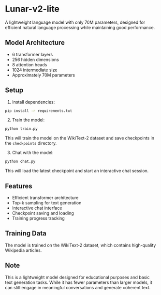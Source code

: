 # Lunar-v2-lite

A lightweight language model with only 70M parameters, designed for efficient natural language processing while maintaining good performance.

## Model Architecture
- 6 transformer layers
- 256 hidden dimensions
- 8 attention heads
- 1024 intermediate size
- Approximately 70M parameters

## Setup

1. Install dependencies:
```bash
pip install -r requirements.txt
```

2. Train the model:
```bash
python train.py
```
This will train the model on the WikiText-2 dataset and save checkpoints in the `checkpoints` directory.

3. Chat with the model:
```bash
python chat.py
```
This will load the latest checkpoint and start an interactive chat session.

## Features
- Efficient transformer architecture
- Top-k sampling for text generation
- Interactive chat interface
- Checkpoint saving and loading
- Training progress tracking

## Training Data
The model is trained on the WikiText-2 dataset, which contains high-quality Wikipedia articles.

## Note
This is a lightweight model designed for educational purposes and basic text generation tasks. While it has fewer parameters than larger models, it can still engage in meaningful conversations and generate coherent text.
